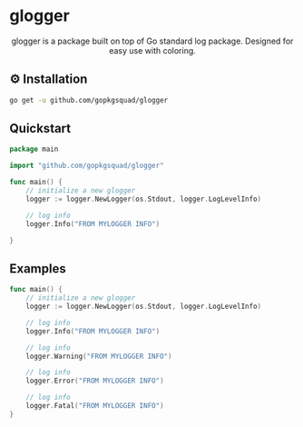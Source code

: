 # glogger

<p align="center">
  glogger is a package built on top of Go standard log package. Designed for easy use with coloring.
</p>

## ⚙️ Installation

```bash
go get -u github.com/gopkgsquad/glogger
```

## Quickstart

```go
package main

import "github.com/gopkgsquad/glogger"

func main() {
    // initialize a new glogger
    logger := logger.NewLogger(os.Stdout, logger.LogLevelInfo)

    // log info
    logger.Info("FROM MYLOGGER INFO")

}
```

## Examples

```go
func main() {
    // initialize a new glogger
    logger := logger.NewLogger(os.Stdout, logger.LogLevelInfo)

    // log info
    logger.Info("FROM MYLOGGER INFO")

    // log info
    logger.Warning("FROM MYLOGGER INFO")

    // log info
    logger.Error("FROM MYLOGGER INFO")

    // log info
    logger.Fatal("FROM MYLOGGER INFO")
}

```
